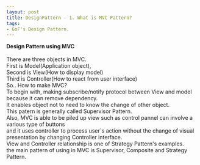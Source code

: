 ```yaml
---
layout: post
title: DesignPattern - 1. What is MVC Pattern?
tags:
- GoF's Design Pattern.
---
```

<b>Design Pattern using MVC</b>
<br/><br/>
There are three objects in MVC. 
<br/>
First is Model(Application object),
<br/>
Second is View(How to display model)
<br/>
Third is Controller(How to react from user interface)
<br/>
So.. How to make MVC?
<br/>
To begin with, making subscribe/notify protocol between View and model because it can remove dependency.
<br/>
It enables object not to need to know the change of other object.
<br/>
This patern is generally called Supervisor Pattern.
<br/>
Also, MVC is able to be piled up view such as control pannel can involve a various type of buttons
<br/>
and it uses controller to process user`s action without the change of visual presentation by changing Controller interface.
<br/>
View and Controller relationship is one of Strategy Pattern's examples.
<br/>
the main pattern of using in MVC is Supervisor, Composite and Strategy Pattern.
<br/>

